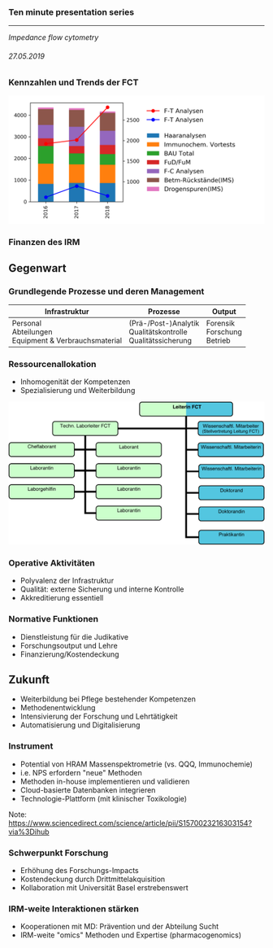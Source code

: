 ### Ten minute presentation series
---
*Impedance flow cytometry*

###### 27.05.2019



### Kennzahlen und Trends der FCT

![kennzahlen](052019_fct_app/images/barplot.png)<!-- .element height="100%" width="100%" style="border: 0; background: None; box-shadow: None" -->


### Finanzen des IRM



## Gegenwart


### Grundlegende Prozesse und deren Management

| Infrastruktur | Prozesse           | Output  |
| ------------- |--------------------| ------------|
| Personal<br> Abteilungen<br> Equipment & Verbrauchsmaterial | (Pr&auml;-/Post-)Analytik<br> Qualit&auml;tskontrolle<br> Qualit&auml;tssicherung | Forensik<br> Forschung<br> Betrieb |


### Ressourcenallokation

- Inhomogenit&auml;t der Kompetenzen<!-- .element: class="fragment" data-fragment-index="1" -->
- Spezialisierung und Weiterbildung<!-- .element: class="fragment" data-fragment-index="1" -->

![Orga](052019_fct_app/images/organigramm.png)<!-- .element height="70%" width="70%" style="border: 0; background: None; box-shadow: None" --><!-- .element: class="fragment" data-fragment-index="2" -->


### Operative Aktivit&auml;ten

- Polyvalenz der Infrastruktur
- Qualit&auml;t: externe Sicherung und interne Kontrolle<!-- .element: class="fragment" data-fragment-index="1" -->
- Akkreditierung essentiell<!-- .element: class="fragment" data-fragment-index="2" -->


### Normative Funktionen

- Dienstleistung f&uuml;r die Judikative
- Forschungsoutput und Lehre
- Finanzierung/Kostendeckung



## Zukunft

- Weiterbildung bei Pflege bestehender Kompetenzen<!-- .element: class="fragment" data-fragment-index="1" -->
- Methodenentwicklung<!-- .element: class="fragment" data-fragment-index="2" -->
- Intensivierung der Forschung und Lehrt&auml;tigkeit<!-- .element: class="fragment" data-fragment-index="3" -->
- Automatisierung und Digitalisierung<!-- .element: class="fragment" data-fragment-index="4" -->


### Instrument

- Potential von HRAM Massenspektrometrie (vs. QQQ, Immunochemie)
- i.e. NPS erfordern "neue" Methoden<!-- .element: class="fragment" data-fragment-index="1" -->
- Methoden in-house implementieren und validieren
- Cloud-basierte Datenbanken integrieren
- Technologie-Plattform (mit klinischer Toxikologie)

Note: https://www.sciencedirect.com/science/article/pii/S1570023216303154?via%3Dihub


### Schwerpunkt Forschung

- Erh&ouml;hung des Forschungs-Impacts  
- Kostendeckung durch Drittmittelakquisition<!--  .element: class="fragment" data-fragment-index="1" -->
- Kollaboration mit Universit&auml;t Basel erstrebenswert<!--  .element: class="fragment" data-fragment-index="2" -->


### IRM-weite Interaktionen st&auml;rken

- Kooperationen mit MD: Pr&auml;vention und der Abteilung Sucht
- IRM-weite "omics" Methoden und Expertise (pharmacogenomics)<!-- .element: class="fragment" data-fragment-index="1" -->
